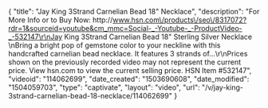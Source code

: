 {
    "title": "Jay King 3Strand Carnelian Bead 18\" Necklace",
    "description": "For More Info or to Buy Now: http:\/\/www.hsn.com\/products\/seo\/8317072?rdr=1&sourceid=youtube&cm_mmc=Social-_-Youtube-_-ProductVideo-_-532147\r\nJay King 3Strand Carnelian Bead 18\" Sterling Silver Necklace \nBring a bright pop of gemstone color to your neckline with this handcrafted carnelian bead necklace. It features 3 strands of...\r\nPrices shown on the previously recorded video may not represent the current price.  View hsn.com to view the current selling price. HSN Item #532147",
    "videoid": "114062699",
    "date_created": "1503690608",
    "date_modified": "1504059703",
    "type": "captivate",
    "layout": "video",
    "url": "\/v\/jay-king-3strand-carnelian-bead-18-necklace\/114062699"
}